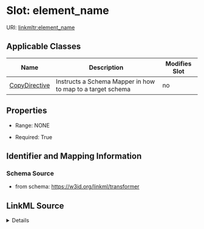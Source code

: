 

# Slot: element_name

URI: [linkmltr:element_name](https://w3id.org/linkml/transformer/element_name)



<!-- no inheritance hierarchy -->





## Applicable Classes

| Name | Description | Modifies Slot |
| --- | --- | --- |
| [CopyDirective](CopyDirective.md) | Instructs a Schema Mapper in how to map to a target schema |  no  |







## Properties

* Range: NONE

* Required: True





## Identifier and Mapping Information







### Schema Source


* from schema: https://w3id.org/linkml/transformer




## LinkML Source

<details>
```yaml
name: element_name
from_schema: https://w3id.org/linkml/transformer
rank: 1000
key: true
alias: element_name
owner: CopyDirective
domain_of:
- CopyDirective
required: true

```
</details>